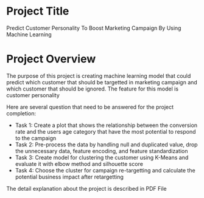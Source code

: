 # Project Title
Predict Customer Personality To Boost Marketing Campaign By Using Machine Learning

# Project Overview

The purpose of this project is creating machine learning model that could predict which customer that should be targetted in marketing campaign and which customer that should be ignored. The feature for this model is customer personality  

Here are several question that need to be answered for the project completion:

- Task 1: Create a plot that shows the relationship between the conversion rate and the users age category that have the most potential to respond to the campaign
- Task 2: Pre-process the data by handling null and duplicated value, drop the unnecessary data, feature encoding, and feature standardization
- Task 3: Create model for clustering the customer using K-Means and evaluate it with elbow method and silhouette score
- Task 4: Choose the cluster for campaign re-targetting and calculate the potential business impact after retargetting 

The detail explanation about the project is described in PDF File

